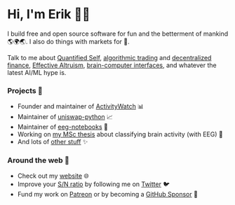 # Hi, I'm Erik 👋🏼

I build free and open source software for fun and the betterment of mankind 🌎🌍🌏. I also do things with markets for 💸.

Talk to me about [Quantified Self](https://en.wikipedia.org/wiki/Quantified_self), [algorithmic trading](https://en.wikipedia.org/wiki/Algorithmic_trading) and [decentralized finance](https://defipulse.com/), [Effective Altruism](https://en.wikipedia.org/wiki/Effective_altruism), [brain-computer interfaces](https://en.wikipedia.org/wiki/Brain%E2%80%93computer_interface), and whatever the latest AI/ML hype is.

### Projects 📌

 - Founder and maintainer of [ActivityWatch](https://github.com/ActivityWatch/activitywatch) 📊
 - Maintainer of [uniswap-python](https://github.com/shanefontaine/uniswap-python/) 📈
 - Maintainer of [eeg-notebooks](https://github.com/NeuroTechX/eeg-notebooks) 🧠
 - Working on [my MSc thesis](https://github.com/ErikBjare/thesis) about classifying brain activity (with EEG) 🧠
 - And lots of [other stuff](https://github.com/search?o=desc&q=user%3AErikBjare&s=stars&type=Repositories) ✨

### Around the web 🧭

 - Check out my [website](https://erik.bjareholt.com) 🌐
 - Improve your [S/N ratio](https://en.wikipedia.org/wiki/Signal-to-noise_ratio) by following me on [Twitter](https://twitter.com/ErikBjare) 🐦
 - Fund my work on [Patreon](https://patreon.com/ErikBjare) or by becoming a [GitHub Sponsor](https://github.com/sponsors/ErikBjare) 🥰
